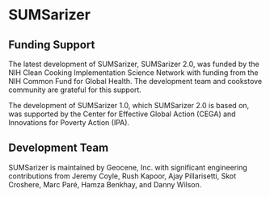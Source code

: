 # SUMSarizer
## Funding Support
The latest development of SUMSarizer, SUMSarizer 2.0, was funded by the NIH Clean Cooking Implementation Science Network with funding from the NIH Common Fund for Global Health. The development team and cookstove community are grateful for this support.

The development of SUMSarizer 1.0, which SUMSarizer 2.0 is based on, was supported by the Center for Effective Global Action (CEGA) and Innovations for Poverty Action (IPA). 

## Development Team
SUMSarizer is maintained by Geocene, Inc. with significant engineering contributions from Jeremy Coyle, Rush Kapoor, Ajay Pillarisetti, Skot Croshere, Marc Paré, Hamza Benkhay, and Danny Wilson.
